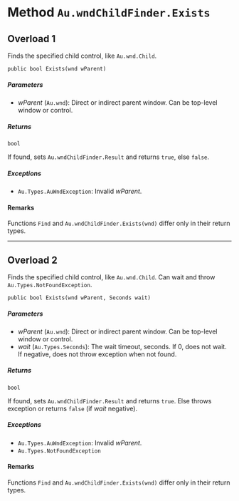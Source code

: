 # Method `Au.wndChildFinder.Exists`

## Overload 1

Finds the specified child control, like `Au.wnd.Child`.

```
public bool Exists(wnd wParent)
```

##### Parameters

- *wParent*  (`Au.wnd`):
    Direct or indirect parent window. Can be top-level window or control.

##### Returns

`bool`

If found, sets `Au.wndChildFinder.Result` and returns `true`, else `false`.

##### Exceptions

- `Au.Types.AuWndException`:
    Invalid *wParent*.

#### Remarks

Functions `Find` and `Au.wndChildFinder.Exists(wnd)` differ only in their return types.

* * *

## Overload 2

Finds the specified child control, like `Au.wnd.Child`. Can wait and throw `Au.Types.NotFoundException`.

```
public bool Exists(wnd wParent, Seconds wait)
```

##### Parameters

- *wParent*  (`Au.wnd`):
    Direct or indirect parent window. Can be top-level window or control.
- *wait*  (`Au.Types.Seconds`):
    The wait timeout, seconds. If 0, does not wait. If negative, does not throw exception when not found.

##### Returns

`bool`

If found, sets `Au.wndChildFinder.Result` and returns `true`. Else throws exception or returns `false` (if *wait* negative).

##### Exceptions

- `Au.Types.AuWndException`:
    Invalid *wParent*.
- `Au.Types.NotFoundException`

#### Remarks

Functions `Find` and `Au.wndChildFinder.Exists(wnd)` differ only in their return types.